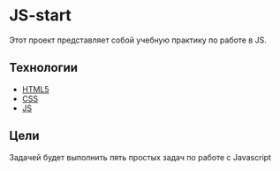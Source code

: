 # JS-start

Этот проект представляет собой учебную практику по работе в JS.
## Технологии
- [HTML5](https://html5.org/) 
- [CSS](https://www.w3.org/Style/CSS/Overview.en.html)
- [JS](https://www.javascript.com/)
## Цели
Задачей будет выполнить пять простых задач по работе с Javascript